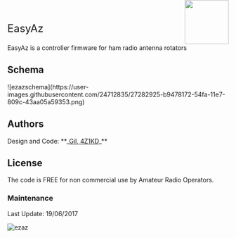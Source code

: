 <div style="position: relative">
<div style="float:left; font-size:24px">EasyAz</div>
<div style="float:right; margin-top: -50px"><img src="https://user-images.githubusercontent.com/24712835/27280901-56269040-54f2-11e7-8a84-e4471154da92.png" width="100px"></div>
<div style="clear:both">EasyAz is a controller firmware for ham radio antenna rotators</div>
</div>


<h2>Schema</h2>
![ezazschema](https://user-images.githubusercontent.com/24712835/27282925-b9478172-54fa-11e7-809c-43aa05a59353.png)

<h2>Authors</h2>
Design and Code: **_<a href="https://www.qrz.com/db/4z1kd" target="_blank">Gil, 4Z1KD</a>_**<br>

<h2>License</h2>
The code is FREE for non commercial use by Amateur Radio Operators.

<h3>Maintenance</h3>
Last Update: 19/06/2017<br>

![ezaz](https://user-images.githubusercontent.com/24712835/27280901-56269040-54f2-11e7-8a84-e4471154da92.png)
